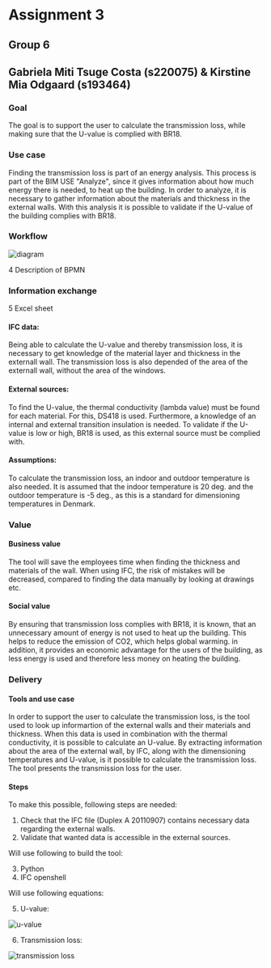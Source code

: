 # Assignment 3
## Group 6 
## Gabriela Miti Tsuge Costa (s220075) & Kirstine Mia Odgaard (s193464) 

### Goal
The goal is to support the user to calculate the transmission loss, while making sure that the U-value is complied with BR18. 


### Use case
Finding the transmission loss is part of an energy analysis. This process is part of the BIM USE "Analyze", since it gives information about how much energy there is needed, to heat up the building. 
In order to analyze, it is necessary to gather information about the materials and thickness in the external walls.
With this analysis it is possible to validate if the U-value of the building complies with BR18.   

### Workflow 
![diagram](https://user-images.githubusercontent.com/112421127/198092534-47443485-9ad6-467c-8a1a-c3996f963a3e.svg)

4 Description of BPMN 


### Information exchange 
5 Excel sheet 


#### IFC data: 
Being able to calculate the U-value and thereby transmission loss, it is necessary to get knowledge of the material layer and thickness in the externall wall. The transmission loss is also depended of the area of the externall wall, without the area of the windows. 

#### External sources: 
To find the U-value, the thermal conductivity (lambda value) must be found for each material. For this, DS418 is used. Furthermore, a knowledge of an internal and external transition insulation is needed. 
To validate if the U-value is low or high, BR18 is used, as this external source must be complied with.
 
#### Assumptions: 
To calculate the transmission loss, an indoor and outdoor temperature is also needed. It is assumed that the indoor temperature is 20 deg. and the outdoor temperature is -5 deg., as this is a standard for dimensioning temperatures in Denmark. 


### Value 
#### Business value
The tool will save the employees time when finding the thickness and materials of the wall. When using IFC, the risk of mistakes will be decreased, compared to finding the data manually by looking at drawings etc. 

#### Social value 
By ensuring that transmission loss complies with BR18, it is known, that an unnecessary amount of energy is not used to heat up the building. This helps to reduce the emission of CO2, which helps global warming.
in addition, it provides an economic advantage for the users of the building, as less energy is used and therefore less money on heating the building.


### Delivery 
#### Tools and use case 
In order to support the user to calculate the transmission loss, is the tool used to look up informartion of the external walls and their materials and thickness. When this data is used in combination with the thermal conductivity, it is possible to calculate an U-value. 
By extracting information about the area of the external wall, by IFC, along with the dimensioning temperatures and U-value, is it possible to calculate the transmission loss. 
The tool presents the transmission loss for the user.  

#### Steps 
To make this possible, following steps are needed: 
1. Check that the IFC file (Duplex A 20110907) contains necessary data regarding the external walls. 
2. Validate that wanted data is accessible in the external sources. 

Will use following to build the tool:

3. Python 
4. IFC openshell


Will use following equations:

5. U-value: 

![u-value](https://user-images.githubusercontent.com/112421127/197871610-8e1b2cac-8d11-4391-af1f-7c9930276962.jpg)

6. Transmission loss:   

![transmission loss](https://user-images.githubusercontent.com/112421127/197871580-e687ade0-2d40-458c-a4e3-5b4a77e3e419.jpg)

